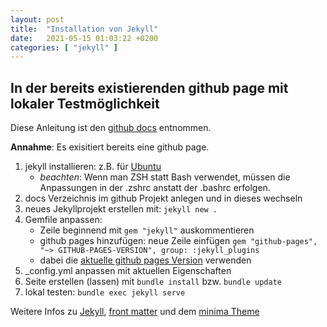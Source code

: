 ```yaml
---
layout: post
title:  "Installation von Jekyll"
date:   2021-05-15 01:03:22 +0200
categories: [ "jekyll" ]
---
```


## In der bereits existierenden github page mit lokaler Testmöglichkeit

Diese Anleitung ist den [github docs](https://docs.github.com/en/pages/setting-up-a-github-pages-site-with-jekyll/creating-a-github-pages-site-with-jekyll) entnommen.

**Annahme**: Es exisitiert bereits eine github page.

1. jekyll installieren: z.B. für [Ubuntu](https://jekyllrb.com/docs/installation/ubuntu/)
	* *beachten*: Wenn man ZSH statt Bash verwendet, müssen die Anpassungen in der .zshrc anstatt der .bashrc erfolgen.
2. docs Verzeichnis im github Projekt anlegen und in dieses wechseln
3. neues Jekyllprojekt erstellen mit: `jekyll new .`
4. Gemfile anpassen:
	* Zeile beginnend mit `gem "jekyll"` auskommentieren
	* github pages hinzufügen: neue Zeile einfügen `gem "github-pages", "~> GITHUB-PAGES-VERSION", group: :jekyll_plugins`
	* dabei die [aktuelle github pages Version](https://pages.github.com/versions/) verwenden
5. _config.yml anpassen mit aktuellen Eigenschaften
6. Seite erstellen (lassen) mit `bundle install` bzw. `bundle update`
7. lokal testen: `bundle exec jekyll serve`


Weitere Infos zu [Jekyll](https://jekyllrb.com/), [front matter](https://jekyllrb.com/docs/front-matter/) und dem [minima Theme](https://github.com/jekyll/minima)